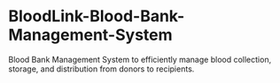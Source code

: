 # BloodLink-Blood-Bank-Management-System
Blood Bank Management System to efficiently manage blood collection, storage, and distribution from donors to recipients. 
